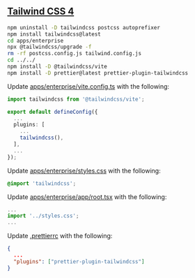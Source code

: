 ## [Tailwind CSS 4](https://tailwindcss.com/)

```bash
npm uninstall -D tailwindcss postcss autoprefixer
npm install tailwindcss@latest
cd apps/enterprise
npx @tailwindcss/upgrade -f
rm -rf postcss.config.js tailwind.config.js
cd ../../
npm install -D @tailwindcss/vite
npm install -D prettier@latest prettier-plugin-tailwindcss
```

Update [apps/enterprise/vite.config.ts](../../apps/enterprise/vite.config.ts) with the following:

```typescript
import tailwindcss from '@tailwindcss/vite';

export default defineConfig({
  ...
  plugins: [
    ...
    tailwindcss(),
  ],
  ...
});
```

Update [apps/enterprise/styles.css](../../apps/enterprise/styles.css) with the following:

```css
@import 'tailwindcss';
```

Update [apps/enterprise/app/root.tsx](../../apps/enterprise/app/root.tsx) with the following:

```jsx
...
import '../styles.css';
...
```

Update [.prettierrc](../../.prettierrc) with the following:

```json
{
  ...
  "plugins": ["prettier-plugin-tailwindcss"]
}
```
